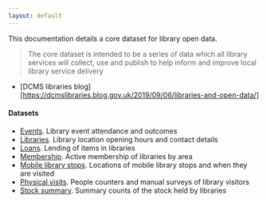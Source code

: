 ```yaml
---
layout: default
---
```


This documentation details a core dataset for library open data.

> The core dataset is intended to be a series of data which all library services will collect, use and publish to help inform and improve local library service delivery

- [DCMS libraries blog][https://dcmslibraries.blog.gov.uk/2019/09/06/libraries-and-open-data/]

#### Datasets

- [Events](./events). Library event attendance and outcomes
- [Libraries](./libraries). Library location opening hours and contact details
- [Loans](./loans). Lending of items in libraries
- [Membership](./membership). Active membership of libraries by area
- [Mobile library stops](./mobile-library-stops). Locations of mobile library stops and when they are visited
- [Physical visits](./physical-visits). People counters and manual surveys of library visitors
- [Stock summary](./stock-summary). Summary counts of the stock held by libraries

